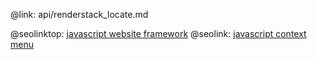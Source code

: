 @link: api/renderstack_locate.md

@seolinktop: [javascript website framework](https://webix.com)
@seolink: [javascript context menu](https://webix.com/widget/contextmenu/)